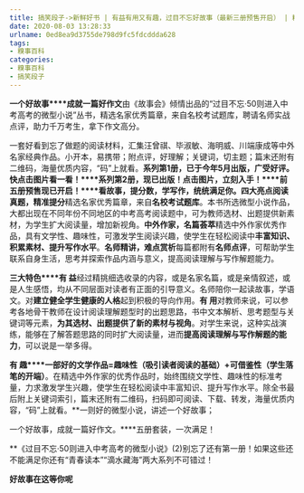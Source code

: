 ```yaml
---
title: 搞笑段子->新鲜好书 | 有益有用又有趣，过目不忘好故事（最新三册预售开启） | 糗事百科
date: 2020-08-03 13:28:33
urlname: 0ed8ea9d3755de798d9fc5fdcddda628
tags: 
- 糗事百科
categories:
- 糗事百科
- 搞笑段子
---
```

**一个好故事****成就一篇好作文**由《故事会》倾情出品的“过目不忘·50则进入中考高考的微型小说”丛书，精选名家优秀篇章，来自名校考试题库，聘请名师实战点评，助力千万考生，拿下作文高分。

一套好看到忘了做题的阅读材料，汇集汪曾祺、毕淑敏、海明威、川端康成等中外名家经典作品。小开本，易携带；附点评，好理解；关键词，切主题；篇末还附有二维码，海量优质内容，“码”上就看。**系列第1册，已于今年5月出版，广受好评。快点击图片看一看！****系列第2册，现已出版！点击图片，立刻入手！****前五册预售现已开启！****看故事，提分数，学写作，统统满足你。****四大亮点****阅读真题，精准提分**精选名家优秀篇章，来自**名校考试题库**。本书所选微型小说作品，大都出现在不同年份不同地区的中考高考阅读题中，可为教师选材、出题提供新素材，为学生扩大阅读量，增加新视角。**中外作家，名篇荟萃**精选中外作家优秀作品，具有文学性、趣味性，可激发学生阅读兴趣，使学生在轻松阅读中**丰富知识、积累素材、提升写作水平**。**名师精讲，难点赏析**每篇都附有**名师点评**，可帮助学生联系自身生活，思考并探索作品内涵与意义，提高阅读理解与写作解题能力。

**三大特色****有 益**经过精挑细选收录的内容，或是名家名篇，或是亲情叙述，或是人生感悟，均从不同层面对读者有正面的引导意义。名师陪你一起读故事，学语文。对**建立健全学生健康的人格**起到积极的导向作用。**有 用**对教师来说，可以参考各地骨干教师在设计阅读理解题型时的出题思路，书中文本解析、思考题型与关键词等元素，**为其选材、出题提供了新的素材与视角**。对学生来说，这种实战演练，能够在了解答题思路的同时扩大阅读量，进而**提高阅读理解与写作解题的能力**，可以说是一举多得。

**有 趣****一部好的文学作品=趣味性（吸引读者阅读的基础）+可借鉴性（学生落笔的开端）**。在精选中外作家的优秀作品时，始终围绕文学性、趣味性的标准考量，力求激发学生兴趣，使学生在轻松阅读中丰富知识、提升写作水平。除全书最后附上关键词索引，篇末还附有二维码，扫码即可阅读、下载、转发，海量优质内容，“码”上就看。**一则好的微型小说，讲述一个好故事；

一个好故事，成就一篇好作文。****五册套装，一次满足！

**《过目不忘·50则进入中考高考的微型小说》(2)别忘了还有第一册！如果这些还不能满足你还有“青春读本”“滴水藏海”两大系列不可错过！

**好故事在这等你呢**


